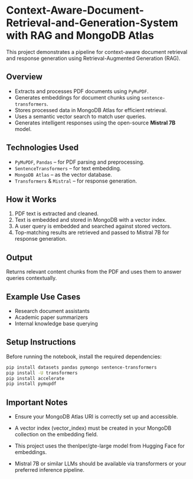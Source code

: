 # Context-Aware-Document-Retrieval-and-Generation-System with RAG and MongoDB Atlas

This project demonstrates a pipeline for context-aware document retrieval and response generation using Retrieval-Augmented Generation (RAG).

## Overview

- Extracts and processes PDF documents using `PyMuPDF`.
- Generates embeddings for document chunks using `sentence-transformers`.
- Stores processed data in MongoDB Atlas for efficient retrieval.
- Uses a semantic vector search to match user queries.
- Generates intelligent responses using the open-source **Mistral 7B** model.

## Technologies Used

- `PyMuPDF`, `Pandas` – for PDF parsing and preprocessing.
- `SentenceTransformers` – for text embedding.
- `MongoDB Atlas` – as the vector database.
- `Transformers` & `Mistral` – for response generation.

## How it Works

1. PDF text is extracted and cleaned.
2. Text is embedded and stored in MongoDB with a vector index.
3. A user query is embedded and searched against stored vectors.
4. Top-matching results are retrieved and passed to Mistral 7B for response generation.

## Output

Returns relevant content chunks from the PDF and uses them to answer queries contextually.

## Example Use Cases

- Research document assistants  
- Academic paper summarizers  
- Internal knowledge base querying

## Setup Instructions

Before running the notebook, install the required dependencies:

```bash
pip install datasets pandas pymongo sentence-transformers
pip install -U transformers
pip install accelerate
pip install pymupdf
```
## Important Notes
- Ensure your MongoDB Atlas URI is correctly set up and accessible.

- A vector index (vector_index) must be created in your MongoDB collection on the embedding field.

- This project uses the thenlper/gte-large model from Hugging Face for embeddings.

- Mistral 7B or similar LLMs should be available via transformers or your preferred inference pipeline.



